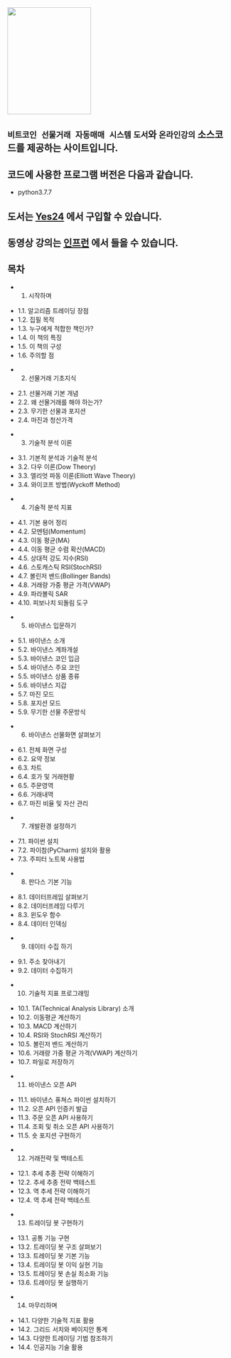 <img src="http://image.yes24.com/goods/98859577/800x0" width="188" height="240">
 
## `비트코인 선물거래 자동매매 시스템` `도서`와 `온라인강의` 소스코드를 제공하는 사이트입니다.
 
## 코드에 사용한 프로그램 버전은 다음과 같습니다. 
* python3.7.7
 
 
## 도서는 [Yes24](http://www.yes24.com/Product/Goods/98859577) 에서 구입할 수 있습니다.
## 동영상 강의는 [인프런](https://inf.run/DZiA) 에서 들을 수 있습니다.


## 목차
* 01. 시작하며
- 1.1. 알고리즘 트레이딩 장점
- 1.2. 집필 목적
- 1.3. 누구에게 적합한 책인가?
- 1.4. 이 책의 특징
- 1.5. 이 책의 구성
- 1.6. 주의할 점

* 02. 선물거래 기초지식
- 2.1. 선물거래 기본 개념
- 2.2. 왜 선물거래를 해야 하는가?
- 2.3. 무기한 선물과 포지션
- 2.4. 마진과 청산가격

* 03. 기술적 분석 이론
- 3.1. 기본적 분석과 기술적 분석
- 3.2. 다우 이론(Dow Theory)
- 3.3. 엘리엇 파동 이론(Elliott Wave Theory)
- 3.4. 와이코프 방법(Wyckoff Method)

* 04. 기술적 분석 지표
- 4.1. 기본 용어 정리
- 4.2. 모멘텀(Momentum)
- 4.3. 이동 평균(MA)
- 4.4. 이동 평균 수렴 확산(MACD)
- 4.5. 상대적 강도 지수(RSI)
- 4.6. 스토캐스틱 RSI(StochRSI)
- 4.7. 볼린저 밴드(Bollinger Bands)
- 4.8. 거래량 가중 평균 가격(VWAP)
- 4.9. 파라볼릭 SAR
- 4.10. 피보나치 되돌림 도구

* 05. 바이낸스 입문하기
- 5.1. 바이낸스 소개
- 5.2. 바이낸스 계좌개설
- 5.3. 바이낸스 코인 입금
- 5.4. 바이낸스 주요 코인
- 5.5. 바이낸스 상품 종류
- 5.6. 바이낸스 지갑
- 5.7. 마진 모드
- 5.8. 포지션 모드
- 5.9. 무기한 선물 주문방식

* 06. 바이낸스 선물화면 살펴보기
- 6.1. 전체 화면 구성
- 6.2. 요약 정보
- 6.3. 차트
- 6.4. 호가 및 거래현황
- 6.5. 주문영역
- 6.6. 거래내역
- 6.7. 마진 비율 및 자산 관리

* 07. 개발환경 설정하기
- 7.1. 파이썬 설치
- 7.2. 파이참(PyCharm) 설치와 활용
- 7.3. 주피터 노트북 사용법

* 08. 판다스 기본 기능
- 8.1. 데이터프레임 살펴보기
- 8.2. 데이터프레임 다루기
- 8.3. 윈도우 함수
- 8.4. 데이터 인덱싱

* 09. 데이터 수집 하기
- 9.1. 주소 찾아내기
- 9.2. 데이터 수집하기

* 010. 기술적 지표 프로그래밍
- 10.1. TA(Technical Analysis Library) 소개
- 10.2. 이동평균 계산하기
- 10.3. MACD 계산하기
- 10.4. RSI와 StochRSI 계산하기
- 10.5. 볼린저 밴드 계산하기
- 10.6. 거래량 가중 평균 가격(VWAP) 계산하기
- 10.7. 파일로 저장하기

* 011. 바이낸스 오픈 API
- 11.1. 바이낸스 퓨쳐스 파이썬 설치하기 
- 11.2. 오픈 API 인증키 발급
- 11.3. 주문 오픈 API 사용하기
- 11.4. 조회 및 취소 오픈 API 사용하기
- 11.5. 숏 포지션 구현하기

* 012. 거래전략 및 백테스트
- 12.1. 추세 추종 전략 이해하기
- 12.2. 추세 추종 전략 백테스트
- 12.3. 역 추세 전략 이해하기
- 12.4. 역 추세 전략 백테스트

* 013. 트레이딩 봇 구현하기
- 13.1. 공통 기능 구현
- 13.2. 트레이딩 봇 구조 살펴보기
- 13.3. 트레이딩 봇 기본 기능
- 13.4. 트레이딩 봇 이익 실현 기능
- 13.5. 트레이딩 봇 손실 최소화 기능
- 13.6. 트레이딩 봇 실행하기

* 014. 마무리하며
- 14.1. 다양한 기술적 지표 활용
- 14.2. 그리드 서치와 베이지안 통계
- 14.3. 다양한 트레이딩 기법 참조하기
- 14.4. 인공지능 기술 활용
